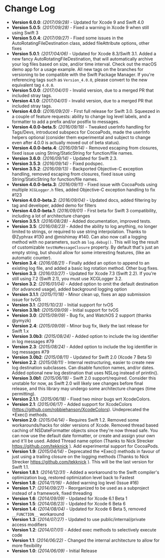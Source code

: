 # Change Log

* **Version 6.0.0**: *(2017/09/28)* - Updated for Xcode 9 and Swift 4.0
* **Version 5.0.5**: *(2017/09/28)* - Fixed a warning in Xcode 9 when still using Swift 3
* **Version 5.0.4**: *(2017/09/27)* - Fixed some issues in the AutoRotatingFileDestination class, added fileAttribute options, other fixes
* **Version 5.0.1**: *(2017/04/06)* - Updated for Xcode 8.3/Swift 3.1. Added a new fancy AutoRotatingFileDestination, that will automatically archive your log files based on size, and/or time interval. Check out the macOS demo app for a usage example. All new tags on the branches for versioning to be compatible with the Swift Package Manager. If you're referencing tags such as `Version_4.0.0`, please convert to the new equivalent tag `4.0.0`.
* **Version 5.0.0**: *(2017/04/01)* - Invalid version, due to a merged PR that included stray tags. 
* **Version 4.1.0**: *(2017/04/01)* - Invalid version, due to a merged PR that included stray tags.
* **Version 4.0.0**: *(2016/09/20)* - First full release for Swift 3.0. Squeezed in a couple of feature requests: ability to change log level labels, and a formatter to add a prefix and/or postfix to messages.
* **Version 4.0.0-beta.5**: *(2016/09/19)* - Tweaked userInfo handling for Tags/Devs, introduced subspecs for CocoaPods, made the userInfo helpers optional (consider them experimental and subject to change even after 4.0.0 is actually moved out of beta status).
* **Version 4.0.0-beta.4**: *(2016/09/14)* - Removed escaping from closures, fixed issue using String/StaticString for function/file names.
* **Version 3.6.0**: *(2016/09/14)* - Updated for Swift 2.3.
* **Version 3.5.3**: *(2016/09/14)* - Fixed podspec.
* **Version 3.5.2**: *(2016/09/13)* - Backported Objective-C exception handling, removed escaping from closures, fixed issue using String/StaticString for function/file names.
* **Version 4.0.0-beta.3**: *(2016/09/11)* - Fixed issue with CocoaPods using multiple `XCGLogger.h` files, added Objective-C exception handling to fix #123
* **Version 4.0.0-beta.2**: *(2016/09/04)* - Updated docs, added filtering by tag and developer, added demo for filters
* **Version 4.0.0-beta.1**: *(2016/09/01)* - First beta for Swift 3 compatibility, including a lot of architecture changes
* **Version 3.5.1**: *(2016/08/28)* - Added documentation, improved tests.
* **Version 3.5**: *(2016/08/23)* - Added the ability to log anything, no longer limited to strings, or required to use string interpolation. Thanks to @Zyphrax #130 and @mishimay #140. Can also now call a logging method with no parameters, such as `log.debug()`. This will log the result of customizable `testNoMessageClosure` property. By default that's just an empty string, but should allow for some interesting features, (like an automatic counter). 
* **Version 3.4**: *(2016/08/21)* - Finally added an option to append to an existing log file, and added a basic log rotation method. Other bug fixes.
* **Version 3.3**: *(2016/03/27)* - Updated for Xcode 7.3 (Swift 2.2). If you're still using 7.2 (Swift 2.1), you must use XCGLogger 3.2.
* **Version 3.2**: *(2016/01/04)* - Added option to omit the default destination (for advanced usage), added background logging option
* **Version 3.1.1**: *(2015/11/18)* - Minor clean up, fixes an app submission issue for tvOS
* **Version 3.1**: *(2015/10/23)* - Initial support for tvOS
* **Version 3.1b1**: *(2015/09/09)* - Initial support for tvOS
* **Version 3.0**: *(2015/09/09)* - Bug fix, and WatchOS 2 support (thanks @ymyzk)
* **Version 2.4**: *(2015/09/09)* - Minor bug fix, likely the last release for Swift 1.x
* **Version 3.0b3**: *(2015/08/24)* - Added option to include the log identifier in log messages #79
* **Version 2.3**: *(2015/08/24)* - Added option to include the log identifier in log messages #79
* **Version 3.0b2**: *(2015/08/11)* - Updated for Swift 2.0 (Xcode 7 Beta 5)
* **Version 2.2**: *(2015/08/11)* - Internal restructuring, easier to create new log destination subclasses. Can disable function names, and/or dates. Added optional new log destination that uses NSLog instead of println().
* **Version 3.0b1**: *(2015/06/18)* - Swift 2.0 support/required. Consider this unstable for now, as Swift 2.0 will likely see changes before final release, and this library may undergo some architecture changes (time permitting).
* **Version 2.1.1**: *(2015/06/18)* - Fixed two minor bugs wrt XcodeColors.
* **Version 2.1**: *(2015/06/17)* - Added support for XcodeColors (https://github.com/robbiehanson/XcodeColors). Undeprecated the \*Exec() methods.
* **Version 2.0**: *(2015/04/14)* - Requires Swift 1.2. Removed some workarounds/hacks for older versions of Xcode. Removed thread based caching of NSDateFormatter objects since they're now thread safe. You can now use the default date formatter, or create and assign your own and it'll be used. Added Thread name option (Thanks to Nick Strecker https://github.com/tekknick ). Add experimental support for CocoaPods. 
* **Version 1.9**: *(2015/04/14)* - Deprecated the \*Exec() methods in favour of just using a trailing closure on the logging methods (Thanks to Nick Strecker https://github.com/tekknick ). This will be the last version for Swift 1.1.
* **Version 1.8.1**: *(2014/12/31)* - Added a workaround to the Swift compiler's optimization bug, restored optimization level back to Fastest
* **Version 1.8**: *(2014/11/16)* - Added warning log level (Issue #16)
* **Version 1.7**: *(2014/09/27)* - Reorganized to be used as a subproject instead of a framework, fixed threading
* **Version 1.6**: *(2014/09/09)* - Updated for Xcode 6.1 Beta 1
* **Version 1.5**: *(2014/08/23)* - Updated for Xcode 6 Beta 6
* **Version 1.4**: *(2014/08/04)* - Updated for Xcode 6 Beta 5, removed `__FUNCTION__` workaround
* **Version 1.3**: *(2014/07/27)* - Updated to use public/internal/private access modifiers
* **Version 1.2**: *(2014/07/01)* - Added exec methods to selectively execute code
* **Version 1.1**: *(2014/06/22)* - Changed the internal architecture to allow for more flexibility
* **Version 1.0**: *(2014/06/09)* - Initial Release

